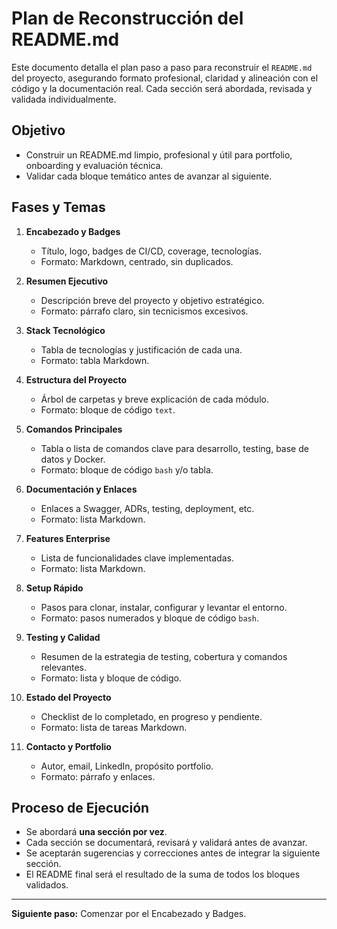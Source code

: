 # Plan de Reconstrucción del README.md

Este documento detalla el plan paso a paso para reconstruir el `README.md` del proyecto, asegurando formato profesional, claridad y alineación con el código y la documentación real. Cada sección será abordada, revisada y validada individualmente.

## Objetivo

- Construir un README.md limpio, profesional y útil para portfolio, onboarding y evaluación técnica.
- Validar cada bloque temático antes de avanzar al siguiente.

## Fases y Temas

1. **Encabezado y Badges**
   - Título, logo, badges de CI/CD, coverage, tecnologías.
   - Formato: Markdown, centrado, sin duplicados.

2. **Resumen Ejecutivo**
   - Descripción breve del proyecto y objetivo estratégico.
   - Formato: párrafo claro, sin tecnicismos excesivos.

3. **Stack Tecnológico**
   - Tabla de tecnologías y justificación de cada una.
   - Formato: tabla Markdown.

4. **Estructura del Proyecto**
   - Árbol de carpetas y breve explicación de cada módulo.
   - Formato: bloque de código `text`.

5. **Comandos Principales**
   - Tabla o lista de comandos clave para desarrollo, testing, base de datos y Docker.
   - Formato: bloque de código `bash` y/o tabla.

6. **Documentación y Enlaces**
   - Enlaces a Swagger, ADRs, testing, deployment, etc.
   - Formato: lista Markdown.

7. **Features Enterprise**
   - Lista de funcionalidades clave implementadas.
   - Formato: lista Markdown.

8. **Setup Rápido**
   - Pasos para clonar, instalar, configurar y levantar el entorno.
   - Formato: pasos numerados y bloque de código `bash`.

9. **Testing y Calidad**
   - Resumen de la estrategia de testing, cobertura y comandos relevantes.
   - Formato: lista y bloque de código.

10. **Estado del Proyecto**
    - Checklist de lo completado, en progreso y pendiente.
    - Formato: lista de tareas Markdown.

11. **Contacto y Portfolio**
    - Autor, email, LinkedIn, propósito portfolio.
    - Formato: párrafo y enlaces.

## Proceso de Ejecución

- Se abordará **una sección por vez**.
- Cada sección se documentará, revisará y validará antes de avanzar.
- Se aceptarán sugerencias y correcciones antes de integrar la siguiente sección.
- El README final será el resultado de la suma de todos los bloques validados.

---

**Siguiente paso:** Comenzar por el Encabezado y Badges.
